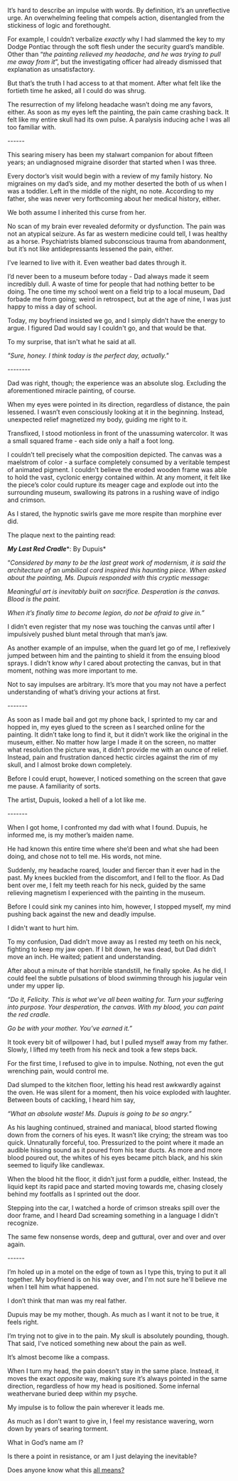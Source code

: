 It’s hard to describe an impulse with words. By definition, it’s an unreflective urge. An overwhelming feeling that compels action, disentangled from the stickiness of logic and forethought.

For example, I couldn’t verbalize *exactly* why I had slammed the key to my Dodge Pontiac through the soft flesh under the security guard’s mandible. Other than “*the painting relieved my headache, and he was trying to pull me away from it*”, but the investigating officer had already dismissed that explanation as unsatisfactory.

But that’s the truth I had access to at that moment. After what felt like the fortieth time he asked, all I could do was shrug.

The resurrection of my lifelong headache wasn’t doing me any favors, either. As soon as my eyes left the painting, the pain came crashing back. It felt like my entire skull had its own pulse. A paralysis inducing ache I was all too familiar with.

\------

This searing misery has been my stalwart companion for about fifteen years; an undiagnosed migraine disorder that started when I was three.

Every doctor’s visit would begin with a review of my family history. No migraines on my dad’s side, and my mother deserted the both of us when I was a toddler. Left in the middle of the night, no note. According to my father, she was never very forthcoming about her medical history, either.

We both assume I inherited this curse from her.

No scan of my brain ever revealed deformity or dysfunction. The pain was not an atypical seizure. As far as western medicine could tell, I was healthy as a horse. Psychiatrists blamed subconscious trauma from abandonment, but it’s not like antidepressants lessened the pain, either.

I’ve learned to live with it. Even weather bad dates through it.

I’d never been to a museum before today - Dad always made it seem incredibly dull. A waste of time for people that had nothing better to be doing. The one time my school went on a field trip to a local museum, Dad forbade me from going; weird in retrospect, but at the age of nine, I was just happy to miss a day of school.

Today, my boyfriend insisted we go, and I simply didn’t have the energy to argue. I figured Dad would say I couldn't go, and that would be that.

To my surprise, that isn't what he said at all.

*"Sure, honey. I think today is the perfect day, actually."*

\--------

Dad was right, though; the experience was an absolute slog. Excluding the aforementioned miracle painting, of course.

When my eyes were pointed in its direction, regardless of distance, the pain lessened. I wasn’t even consciously looking at it in the beginning. Instead, unexpected relief magnetized my body, guiding me right to it.

Transfixed, I stood motionless in front of the unassuming watercolor. It was a small squared frame - each side only a half a foot long.

I couldn’t tell precisely what the composition depicted. The canvas was a maelstrom of color - a surface completely consumed by a veritable tempest of animated pigment. I couldn't believe the eroded wooden frame was able to hold the vast, cyclonic energy contained within. At any moment, it felt like the piece’s color could rupture its meager cage and explode out into the surrounding museum, swallowing its patrons in a rushing wave of indigo and crimson.

As I stared, the hypnotic swirls gave me more respite than morphine ever did.

The plaque next to the painting read:

***My Last Red Cradle***\*: By Dupuis\*

“*Considered by many to be the last great work of modernism, it is said the architecture of an umbilical cord inspired this haunting piece. When asked about the painting, Ms. Dupuis responded with this cryptic message:*

*Meaningful art is inevitably built on sacrifice. Desperation is the canvas. Blood is the paint.*

*When it’s finally time to become legion, do not be afraid to give in.”*

I didn’t even register that my nose was touching the canvas until after I impulsively pushed blunt metal through that man’s jaw.

As another example of an impulse, when the guard let go of me, I reflexively jumped between him and the painting to shield it from the ensuing blood sprays. I didn’t know *why* I cared about protecting the canvas, but in that moment, nothing was more important to me.

Not to say impulses are arbitrary. It’s more that you may not have a perfect understanding of what’s driving your actions at first.

\-------

As soon as I made bail and got my phone back, I sprinted to my car and hopped in, my eyes glued to the screen as I searched online for the painting. It didn’t take long to find it, but it didn’t work like the original in the museum, either. No matter how large I made it on the screen, no matter what resolution the picture was, it didn’t provide me with an ounce of relief. Instead, pain and frustration danced hectic circles against the rim of my skull, and I almost broke down completely.

Before I could erupt, however, I noticed something on the screen that gave me pause. A familiarity of sorts.

The artist, Dupuis, looked a hell of a lot like me.

\-------

When I got home, I confronted my dad with what I found. Dupuis, he informed me, is my mother’s maiden name.

He had known this entire time where she’d been and what she had been doing, and chose not to tell me. His words, not mine.

Suddenly, my headache roared, louder and fiercer than it ever had in the past. My knees buckled from the discomfort, and I fell to the floor. As Dad bent over me, I felt my teeth reach for his neck, guided by the same relieving magnetism I experienced with the painting in the museum.

Before I could sink my canines into him, however, I stopped myself, my mind pushing back against the new and deadly impulse.

I didn't want to hurt him.

To my confusion, Dad didn’t move away as I rested my teeth on his neck, fighting to keep my jaw open. If I bit down, he was dead, but Dad didn’t move an inch. He waited; patient and understanding.

After about a minute of that horrible standstill, he finally spoke. As he did, I could feel the subtle pulsations of blood swimming through his jugular vein under my upper lip.

*“Do it, Felicity. This is what we’ve all been waiting for. Turn your suffering into purpose. Your desperation, the canvas. With my blood, you can paint the red cradle.*

*Go be with your mother. You’ve earned it.”*

It took every bit of willpower I had, but I pulled myself away from my father. Slowly, I lifted my teeth from his neck and took a few steps back.

For the first time, I refused to give in to impulse. Nothing, not even the gut wrenching pain, would control me.

Dad slumped to the kitchen floor, letting his head rest awkwardly against the oven. He was silent for a moment, then his voice exploded with laughter. Between bouts of cackling, I heard him say,

*“What an absolute waste! Ms. Dupuis is going to be so angry.”*

As his laughing continued, strained and maniacal, blood started flowing down from the corners of his eyes. It wasn’t like crying; the stream was too quick. Unnaturally forceful, too. Pressurized to the point where it made an audible hissing sound as it poured from his tear ducts. As more and more blood poured out, the whites of his eyes became pitch black, and his skin seemed to liquify like candlewax.

When the blood hit the floor, it didn’t just form a puddle, either. Instead, the liquid kept its rapid pace and started moving towards me, chasing closely behind my footfalls as I sprinted out the door.

Stepping into the car, I watched a horde of crimson streaks spill over the door frame, and I heard Dad screaming something in a language I didn't recognize.

The same few nonsense words, deep and guttural, over and over and over again.

\------

I’m holed up in a motel on the edge of town as I type this, trying to put it all together. My boyfriend is on his way over, and I'm not sure he'll believe me when I tell him what happened.

I don’t think that man was my real father.

Dupuis may be my mother, though. As much as I want it not to be true, it feels right.

I’m trying not to give in to the pain. My skull is absolutely pounding, though. That said, I've noticed something new about the pain as well.

It’s almost become like a compass.

When I turn my head, the pain doesn’t stay in the same place. Instead, it moves the exact *opposite* way, making sure it’s always pointed in the same direction, regardless of how my head is positioned. Some infernal weathervane buried deep within my psyche.

My impulse is to follow the pain wherever it leads me.

As much as I don’t want to give in, I feel my resistance wavering, worn down by years of searing torment.

What in God’s name am I?

Is there a point in resistance, or am I just delaying the inevitable?

Does anyone know what this [all means?](https://www.reddit.com/r/unalloyedsainttrina/)
